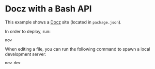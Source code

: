 # Docz with a Bash API

This example shows a [Docz](https://www.docz.site/) site (located in `package.json`).

In order to deploy, run:

```
now
```

When editing a file, you can run the following command to spawn a local development server:

```
now dev
```
